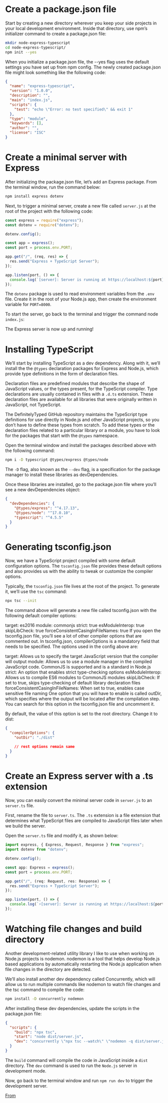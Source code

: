 # Create a package.json file

Start by creating a new directory wherever you keep your side projects in your local development environment. Inside that directory, use npm’s initializer command to create a package.json file:

```bash
mkdir node-express-typescript
cd node-express-typescript/
npm init --yes
```

When you initialize a package.json file, the --yes flag uses the default settings you have set up from npm config. The newly created package.json file might look something like the following code:

```json
{
  "name": "express-typescript",
  "version": "1.0.0",
  "description": "",
  "main": "index.js",
  "scripts": {
    "test": "echo \"Error: no test specified\" && exit 1"
  },
  "type": "module",
  "keywords": [],
  "author": "",
  "license": "ISC"
}
```

# Create a minimal server with Express

After initializing the package.json file, let’s add an Express package. From the terminal window, run the command below:

```bash
npm install express dotenv
```

Next, to trigger a minimal server, create a new file called `server.js` at the root of the project with the following code:

```js
const express = require("express");
const dotenv = require("dotenv");

dotenv.config();

const app = express();
const port = process.env.PORT;

app.get("/", (req, res) => {
  res.send("Express + TypeScript Server");
});

app.listen(port, () => {
  console.log(`[server]: Server is running at https://localhost:${port}`);
});
```

The `dotenv` package is used to read environment variables from the `.env` file. Create it in the root of your Node.js app, then create the environment variable for `PORT=8000`.

To start the server, go back to the terminal and trigger the command node `index.js`:

The Express server is now up and running!

# Installing TypeScript

We’ll start by installing TypeScript as a dev dependency. Along with it, we’ll install the the `@types` declaration packages for Express and Node.js, which provide type definitions in the form of declaration files.

Declaration files are predefined modules that describe the shape of JavaScript values, or the types present, for the TypeScript compiler. Type declarations are usually contained in files with a `.d.ts` extension. These declaration files are available for all libraries that were originally written in JavaScript, not TypeScript.

The DefinitelyTyped GitHub repository maintains the TypeScript type definitions for use directly in Node.js and other JavaScript projects, so you don’t have to define these types from scratch. To add these types or the declaration files related to a particular library or a module, you have to look for the packages that start with the `@types` namespace.

Open the terminal window and install the packages described above with the following command:

```bash
npm i -D typescript @types/express @types/node
```

The `-D` flag, also known as the `--dev` flag, is a specification for the package manager to install these libraries as devDependencies.

Once these libraries are installed, go to the package.json file where you’ll see a new devDependencies object:

```json
{
  "devDependencies": {
    "@types/express": "^4.17.13",
    "@types/node": "^17.0.10",
    "typescript": "^4.5.5"
  }
}
```

# Generating tsconfig.json

Now, we have a TypeScript project compiled with some default configuration options. The `tsconfig.json` file provides these default options and also provides us with the ability to tweak or customize the compiler options.

Typically, the `tsconfig.json` file lives at the root of the project. To generate it, we’ll use the `tsc` command:

```bash
npx tsc --init
```

The command above will generate a new file called tsconfig.json with the following default compiler options:

target: es2016
module: commonjs
strict: true
esModuleInterop: true
skipLibCheck: true
forceConsistentCasingInFileNames: true
If you open the tsconfig.json file, you’ll see a lot of other compiler options that are commented out. In tsconfig.json, compilerOptions is a mandatory field that needs to be specified. The options used in the config above are:

target: Allows us to specify the target JavaScript version that the compiler will output
module: Allows us to use a module manager in the compiled JavaScript code. CommonJS is supported and is a standard in Node.js
strict: An option that enables strict type-checking options
esModuleInterop: Allows us to compile ES6 modules to CommonJS modules
skipLibCheck: If set to true, skips type-checking of default library declaration files
forceConsistentCasingInFileNames: When set to true, enables case sensitive file naming
One option that you will have to enable is called outDir, which specifies where the output will be located after the compilation step. You can search for this option in the tsconfig.json file and uncomment it.

By default, the value of this option is set to the root directory. Change it to dist:

```json
{
  "compilerOptions": {
    "outDir": "./dist"

    // rest options remain same
  }
}
```

# Create an Express server with a .ts extension

Now, you can easily convert the minimal server code in `server.js` to an `server.ts` file.

First, rename the file to `server.ts`. The `.ts` extension is a file extension that determines what TypeScript files are compiled to JavaScript files later when we build the server.

Open the `server.ts` file and modify it, as shown below:

```ts
import express, { Express, Request, Response } from "express";
import dotenv from "dotenv";

dotenv.config();

const app: Express = express();
const port = process.env.PORT;

app.get("/", (req: Request, res: Response) => {
  res.send("Express + TypeScript Server");
});

app.listen(port, () => {
  console.log(`⚡️[server]: Server is running at https://localhost:${port}`);
});
```

# Watching file changes and build directory

Another development-related utility library I like to use when working on Node.js projects is nodemon. nodemon is a tool that helps develop Node.js based applications by automatically restarting the Node.js application when file changes in the directory are detected.

We’ll also install another dev dependency called Concurrently, which will allow us to run multiple commands like nodemon to watch file changes and the tsc command to compile the code:

```bash
npm install -D concurrently nodemon
```

After installing these dev dependencies, update the scripts in the package.json file:

```json
{
  "scripts": {
    "build": "npx tsc",
    "start": "node dist/server.js",
    "dev": "concurrently \"npx tsc --watch\" \"nodemon -q dist/server.js\""
  }
}
```

The `build` command will compile the code in JavaScript inside a `dist` directory. The `dev` command is used to run the `Node.js` server in development mode.

Now, go back to the terminal window and run `npm run dev` to trigger the development server.

[From](https://blog.logrocket.com/how-to-set-up-node-typescript-express/)
